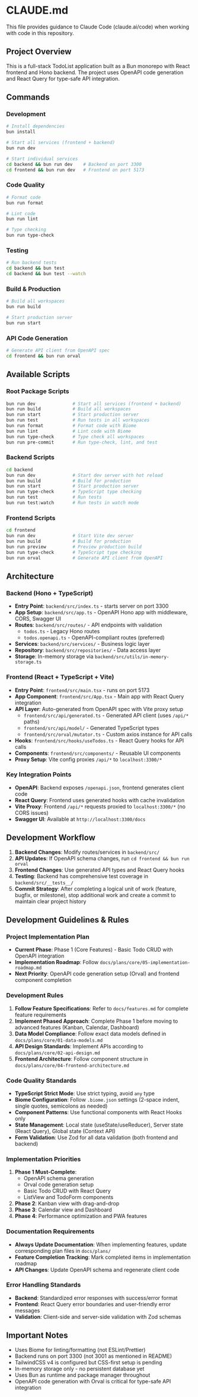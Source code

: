 # CLAUDE.md

This file provides guidance to Claude Code (claude.ai/code) when working with code in this repository.

## Project Overview

This is a full-stack TodoList application built as a Bun monorepo with React frontend and Hono backend. The project uses OpenAPI code generation and React Query for type-safe API integration.

## Commands

### Development
```bash
# Install dependencies
bun install

# Start all services (frontend + backend)
bun run dev

# Start individual services
cd backend && bun run dev    # Backend on port 3300
cd frontend && bun run dev   # Frontend on port 5173
```

### Code Quality
```bash
# Format code
bun run format

# Lint code
bun run lint

# Type checking
bun run type-check
```

### Testing
```bash
# Run backend tests
cd backend && bun test
cd backend && bun test --watch
```

### Build & Production
```bash
# Build all workspaces
bun run build

# Start production server
bun run start
```

### API Code Generation
```bash
# Generate API client from OpenAPI spec
cd frontend && bun run orval
```

## Available Scripts

### Root Package Scripts
```bash
bun run dev              # Start all services (frontend + backend)
bun run build            # Build all workspaces
bun run start            # Start production server
bun run test             # Run tests in all workspaces
bun run format           # Format code with Biome
bun run lint             # Lint code with Biome
bun run type-check       # Type check all workspaces
bun run pre-commit       # Run type-check, lint, and test
```

### Backend Scripts
```bash
cd backend
bun run dev              # Start dev server with hot reload
bun run build            # Build for production
bun run start            # Start production server
bun run type-check       # TypeScript type checking
bun run test             # Run tests
bun run test:watch       # Run tests in watch mode
```

### Frontend Scripts
```bash
cd frontend
bun run dev              # Start Vite dev server
bun run build            # Build for production
bun run preview          # Preview production build
bun run type-check       # TypeScript type checking
bun run orval            # Generate API client from OpenAPI
```

## Architecture

### Backend (Hono + TypeScript)
- **Entry Point**: `backend/src/index.ts` - starts server on port 3300
- **App Setup**: `backend/src/app.ts` - OpenAPI Hono app with middleware, CORS, Swagger UI
- **Routes**: `backend/src/routes/` - API endpoints with validation
  - `todos.ts` - Legacy Hono routes
  - `todos.openapi.ts` - OpenAPI-compliant routes (preferred)
- **Services**: `backend/src/services/` - Business logic layer
- **Repository**: `backend/src/repositories/` - Data access layer
- **Storage**: In-memory storage via `backend/src/utils/in-memory-storage.ts`

### Frontend (React + TypeScript + Vite)
- **Entry Point**: `frontend/src/main.tsx` - runs on port 5173
- **App Component**: `frontend/src/App.tsx` - Main app with React Query integration
- **API Layer**: Auto-generated from OpenAPI spec with Vite proxy setup
  - `frontend/src/api/generated.ts` - Generated API client (uses `/api/*` paths)
  - `frontend/src/api/model/` - Generated TypeScript types
  - `frontend/src/orval/mutator.ts` - Custom axios instance for API calls
- **Hooks**: `frontend/src/hooks/useTodos.ts` - React Query hooks for API calls
- **Components**: `frontend/src/components/` - Reusable UI components
- **Proxy Setup**: Vite config proxies `/api/*` to `localhost:3300/*`

### Key Integration Points
- **OpenAPI**: Backend exposes `/openapi.json`, frontend generates client code
- **React Query**: Frontend uses generated hooks with cache invalidation
- **Vite Proxy**: Frontend `/api/*` requests proxied to `localhost:3300/*` (no CORS issues)
- **Swagger UI**: Available at `http://localhost:3300/docs`

## Development Workflow

1. **Backend Changes**: Modify routes/services in `backend/src/`
2. **API Updates**: If OpenAPI schema changes, run `cd frontend && bun run orval`
3. **Frontend Changes**: Use generated API types and React Query hooks
4. **Testing**: Backend has comprehensive test coverage in `backend/src/__tests__/`
5. **Commit Strategy**: After completing a logical unit of work (feature, bugfix, or milestone), stop additional work and create a commit to maintain clear project history

## Development Guidelines & Rules

### Project Implementation Plan
- **Current Phase**: Phase 1 (Core Features) - Basic Todo CRUD with OpenAPI integration
- **Implementation Roadmap**: Follow `docs/plans/core/05-implementation-roadmap.md`
- **Next Priority**: OpenAPI code generation setup (Orval) and frontend component completion

### Development Rules
1. **Follow Feature Specifications**: Refer to `docs/features.md` for complete feature requirements
2. **Implement Phased Approach**: Complete Phase 1 before moving to advanced features (Kanban, Calendar, Dashboard)
3. **Data Model Compliance**: Follow exact data models defined in `docs/plans/core/01-data-models.md`
4. **API Design Standards**: Implement APIs according to `docs/plans/core/02-api-design.md`
5. **Frontend Architecture**: Follow component structure in `docs/plans/core/04-frontend-architecture.md`

### Code Quality Standards
- **TypeScript Strict Mode**: Use strict typing, avoid `any` type
- **Biome Configuration**: Follow `.biome.json` settings (2-space indent, single quotes, semicolons as needed)
- **Component Patterns**: Use functional components with React Hooks only
- **State Management**: Local state (useState/useReducer), Server state (React Query), Global state (Context API)
- **Form Validation**: Use Zod for all data validation (both frontend and backend)

### Implementation Priorities
1. **Phase 1 Must-Complete**: 
   - OpenAPI schema generation
   - Orval code generation setup
   - Basic Todo CRUD with React Query
   - ListView and TodoForm components
2. **Phase 2**: Kanban view with drag-and-drop
3. **Phase 3**: Calendar view and Dashboard
4. **Phase 4**: Performance optimization and PWA features

### Documentation Requirements
- **Always Update Documentation**: When implementing features, update corresponding plan files in `docs/plans/`
- **Feature Completion Tracking**: Mark completed items in implementation roadmap
- **API Changes**: Update OpenAPI schema and regenerate client code

### Error Handling Standards
- **Backend**: Standardized error responses with success/error format
- **Frontend**: React Query error boundaries and user-friendly error messages
- **Validation**: Client-side and server-side validation with Zod schemas

## Important Notes

- Uses Biome for linting/formatting (not ESLint/Prettier)
- Backend runs on port 3300 (not 3001 as mentioned in README)
- TailwindCSS v4 is configured but CSS-first setup is pending
- In-memory storage only - no persistent database yet
- Uses Bun as runtime and package manager throughout
- OpenAPI code generation with Orval is critical for type-safe API integration